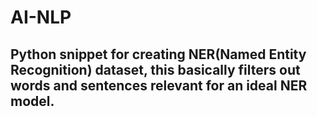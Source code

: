 # AI-NLP

## Python snippet for creating NER(Named Entity Recognition) dataset, this basically filters out words and sentences relevant for an ideal NER model.
